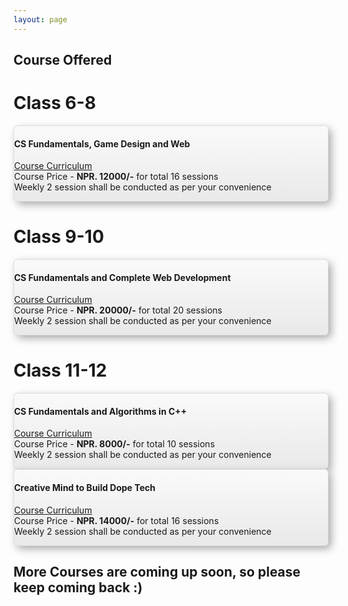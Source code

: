 ```yaml
---
layout: page
---
```


<h2 class="go-home">Course Offered</h2>

<div class="container">
	<div class="row">
		<div class="col-md-12 col-sm-12 col-xs-12 text-center">
			<h1 id="class68">Class 6-8</h1>
		</div>
	</div>
</div>

<div class="container">
	<div class="row">
		<div class="col-sm-4 col-md-4 d-flex align-items-stretch">
		</div>
		<div class="col-sm-4 col-md-4 d-flex align-items-stretch">
			<div class="card text-center" style="box-shadow: 5px 5px 14px -1px #a3a3a3; background:linear-gradient(to bottom, #f9f9f9 5%, #e9e9e9 100%); background-color:#f9f9f9; border-radius:6px; border:1px solid #dcdcdc;">
				<!-- Card content -->
				<div class="card-body">
				<!-- Title -->
				<h4 class="card-title"><strong>CS Fundamentals, Game Design and Web</strong></h4>
				<!-- Text -->
				<p class="card-text"><a href="{{ '/assets/docs/course_structure_6_8.pdf' | prepend: site.baseurl }}">Course Curriculum</a>
				<br> Course Price - <strong>NPR. 12000/-</strong> for total 16 sessions
				<br> Weekly 2 session shall be conducted as per your convenience</p>
				</div>
			</div>			
		</div>
		<div class="col-sm-4 col-md-4 d-flex align-items-stretch">
		</div>
	</div>			
</div>

<div class="container">
	<div class="row">
		<div class="col-md-12 col-sm-12 col-xs-12 text-center">
			<h1 id="class910">Class 9-10</h1>
		</div>
	</div>
</div>

<div class="container">
	<div class="row">
		<div class="col-sm-4 col-md-4 d-flex align-items-stretch"></div>
		<div class="col-sm-4 col-md-4 d-flex align-items-stretch">
			<div class="card text-center" style="box-shadow: 5px 5px 14px -1px #a3a3a3; background:linear-gradient(to bottom, #f9f9f9 5%, #e9e9e9 100%); background-color:#f9f9f9; border-radius:6px; border:1px solid #dcdcdc;">  
				<div class="card-body">
				<!-- Title -->
				<h4 class="card-title"><strong>CS Fundamentals and Complete Web Development</strong></h4>
				<!-- Text -->
				<p class="card-text"><a href="{{ '/assets/docs/course_structure_9_10.pdf' | prepend: site.baseurl }}">Course Curriculum</a>
				<br> Course Price - <strong>NPR. 20000/-</strong> for total 20 sessions
				<br> Weekly 2 session shall be conducted as per your convenience</p>
				</div>
			</div>			
		</div>
		<div class="col-sm-4 col-md-4 d-flex align-items-stretch"></div>
	</div>
</div>

<div class="container">
	<div class="row">
		<div class="col-md-12 col-sm-12 col-xs-12 text-center">
			<h1 id="class1112">Class 11-12</h1>
		</div>
	</div>
</div>

<div class="container">
	<div class="row">
		<div class="col-sm-3 col-md-3 d-flex align-items-stretch"></div>
		<div class="col-sm-3 col-md-3 d-flex align-items-stretch">
			<div class="card text-center" style="box-shadow: 5px 5px 14px -1px #a3a3a3; background:linear-gradient(to bottom, #f9f9f9 5%, #e9e9e9 100%); background-color:#f9f9f9; border-radius:6px; border:1px solid #dcdcdc;"> 
				<div class="card-body">
				<!-- Title -->
				<h4 class="card-title"><strong>CS Fundamentals and Algorithms in C++</strong></h4>
				<!-- Text -->
				<p class="card-text"><a href="{{ '/assets/docs/course_structure_11_12_cpp.pdf' | prepend: site.baseurl }}">Course Curriculum</a>
				<br> Course Price - <strong>NPR. 8000/-</strong> for total 10 sessions
				<br> Weekly 2 session shall be conducted as per your convenience</p>
				</div>
			</div>			
		</div>
		<div class="col-sm-3 col-md-3 d-flex align-items-stretch">
			<div class="card text-center" style="box-shadow: 5px 5px 14px -1px #a3a3a3; background:linear-gradient(to bottom, #f9f9f9 5%, #e9e9e9 100%); background-color:#f9f9f9; border-radius:6px; border:1px solid #dcdcdc;"> 
				<div class="card-body">
				<!-- Title -->
				<h4 class="card-title"><strong>Creative Mind to Build Dope Tech</strong></h4>
				<!-- Text -->
				<p class="card-text"><a href="{{ '/assets/docs/course_structure_11_12_web_dev.pdf' | prepend: site.baseurl }}">Course Curriculum</a>
				<br> Course Price - <strong>NPR. 14000/-</strong> for total 16 sessions
				<br> Weekly 2 session shall be conducted as per your convenience</p>
				</div>
			</div>			
		</div>		
		<div class="col-sm-3 col-md-3 d-flex align-items-stretch"></div>
	</div>
</div>

<div class="container">
	<div class="row">
		<div class="col-md-12 col-sm-12 col-xs-12 text-center">
			<h2>More Courses are coming up soon, so please keep coming back :)</h2>	
		</div>
	</div>
</div>

<!-- <div id="class68" class="go-home">
	<p>
		<strong>Class 6 - Class 8</strong>
		<br> Find the detailed structure of the course offered in this <a href="{{ '/assets/docs/course_structure_6_8.pdf' | prepend: site.baseurl }}">document</a>
		<br> Interested parents / students please go click <a href="https://docs.google.com/forms/d/e/1FAIpQLScVZSDbLuQWKD1jg2sHwOGTPT8k2Ljxa1hdMSgX1GkLPec4LQ/viewform?usp=sf_link" target="_blank">here</a>
		<br> Course Price - NPR. 12000/- for total 16 sessions
		<br> Weekly 2 sessions shall be conducted, each lasting for about an hour and a half
	</p>
</div> -->
<!-- <br>
<div id="class910" class="go-home">
	<p>
		<strong>Class 9 - Class 10</strong>
		<br> Find the detailed structure of the course offered in this <a href="{{ '/assets/docs/course_structure_9_10.pdf' | prepend: site.baseurl }}">document</a>
		<br> Interested parents / students please go click <a href="https://docs.google.com/forms/d/e/1FAIpQLScVZSDbLuQWKD1jg2sHwOGTPT8k2Ljxa1hdMSgX1GkLPec4LQ/viewform?usp=sf_link" target="_blank">here</a>
		<br> Course Price - NPR. 20000/- for total 20 sessions
		<br> Weekly 2 sessions shall be conducted, each lasting for about an hour and a half or even longer
	</p>
</div>
<br>
<div id="class1112" class="go-home">
	<p>
		<strong>Class 11 - Class 12</strong>
		<br> Find the detailed structure of the course offered in this <a href="{{ '/assets/docs/course_structure_11_12.pdf' | prepend: site.baseurl }}">document</a>
		<br> Interested parents / students please go click <a href="https://docs.google.com/forms/d/e/1FAIpQLScVZSDbLuQWKD1jg2sHwOGTPT8k2Ljxa1hdMSgX1GkLPec4LQ/viewform?usp=sf_link" target="_blank">here</a>
	</p>
</div> -->
